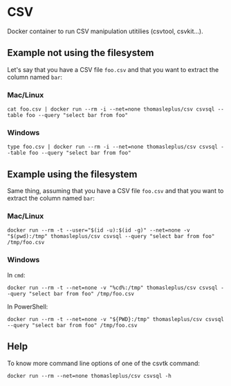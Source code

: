 # CSV

Docker container to run CSV manipulation utitilies (csvtool, csvkit...).

## Example not using the filesystem

Let's say that you have a CSV file `foo.csv` and that you want to extract the column named `bar`:

### Mac/Linux

```
cat foo.csv | docker run --rm -i --net=none thomasleplus/csv csvsql --table foo --query "select bar from foo"
```

### Windows

```
type foo.csv | docker run --rm -i --net=none thomasleplus/csv csvsql --table foo --query "select bar from foo"
```

## Example using the filesystem

Same thing, assuming that you have a CSV file `foo.csv` and that you want to extract the column named `bar`:

### Mac/Linux

```
docker run --rm -t --user="$(id -u):$(id -g)" --net=none -v "$(pwd):/tmp" thomasleplus/csv csvsql --query "select bar from foo" /tmp/foo.csv
```

### Windows

In `cmd`:

```
docker run --rm -t --net=none -v "%cd%:/tmp" thomasleplus/csv csvsql --query "select bar from foo" /tmp/foo.csv
```

In PowerShell:

```
docker run --rm -t --net=none -v "${PWD}:/tmp" thomasleplus/csv csvsql --query "select bar from foo" /tmp/foo.csv
```

## Help

To know more command line options of one of the csvtk command:

```
docker run --rm --net=none thomasleplus/csv csvsql -h
```
